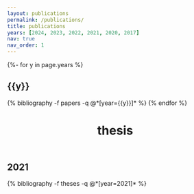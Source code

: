 ```yaml
---
layout: publications
permalink: /publications/
title: publications
years: [2024, 2023, 2022, 2021, 2020, 2017]
nav: true
nav_order: 1
---
```

<!-- _pages/publications.md -->
<div class="publications">

{%- for y in page.years %}
  <h2 class="year">{{y}}</h2>
  {% bibliography -f papers -q @*[year={{y}}]* %}
{% endfor %}

</div>

<header class="post-header" style="margin-top: 25px">
  <h1>thesis</h1>
</header>

<div class="publications">
  <!--
  <h2 class="year">2026</h2>
  {% bibliography -f theses -q @*[year=2026]* %} -->

  <h2 class="year">2021</h2>
  {% bibliography -f theses -q @*[year=2021]* %}
</div>